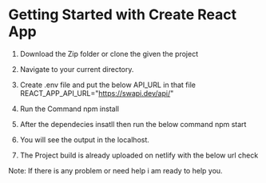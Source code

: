 # Getting Started with Create React App

1. Download the Zip folder or clone the given the project

2. Navigate to your current directory.

3. Create .env file and put the below API_URL in that file
   REACT_APP_API_URL="https://swapi.dev/api/"

4. Run the Command
   npm install

5. After the dependecies insatll then run the below command
   npm start

6. You will see the output in the localhost.

7. The Project build is already uploaded on netlify with the below url check

Note: If there is any problem or need help i am ready to help you.
